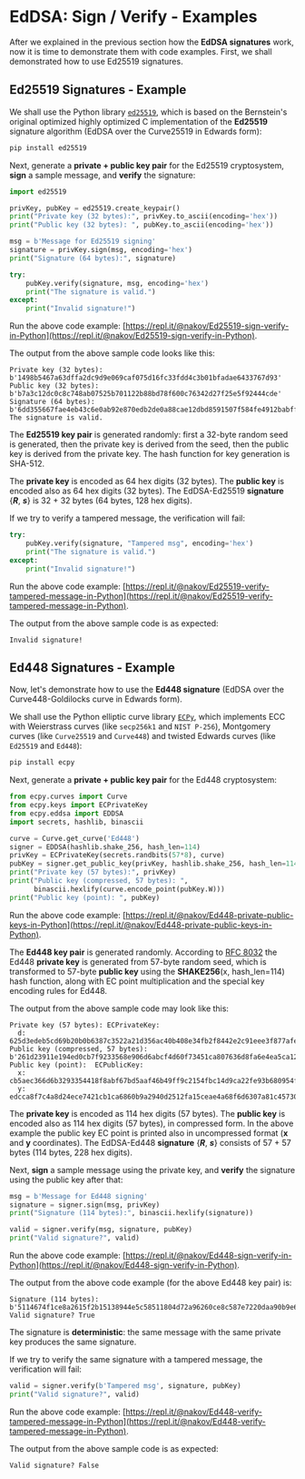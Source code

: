 # EdDSA: Sign / Verify - Examples

After we explained in the previous section how the **EdDSA signatures** work, now it is time to demonstrate them with code examples. First, we shall demonstrated how to use Ed25519 signatures.

## Ed25519 Signatures - Example

We shall use the Python library [`ed25519`](https://github.com/warner/python-ed25519), which is based on the Bernstein's original optimized highly optimized C implementation of the **Ed25519** signature algorithm \(EdDSA over the Curve25519 in Edwards form\):

```python
pip install ed25519
```

Next, generate a **private + public key pair** for the Ed25519 cryptosystem, **sign** a sample message, and **verify** the signature:

```python
import ed25519

privKey, pubKey = ed25519.create_keypair()
print("Private key (32 bytes):", privKey.to_ascii(encoding='hex'))
print("Public key (32 bytes): ", pubKey.to_ascii(encoding='hex'))

msg = b'Message for Ed25519 signing'
signature = privKey.sign(msg, encoding='hex')
print("Signature (64 bytes):", signature)

try:
    pubKey.verify(signature, msg, encoding='hex')
    print("The signature is valid.")
except:
    print("Invalid signature!")
```

Run the above code example: [https://repl.it/@nakov/Ed25519-sign-verify-in-Python](https://repl.it/@nakov/Ed25519-sign-verify-in-Python).

The output from the above sample code looks like this:

```text
Private key (32 bytes): b'1498b5467a63dffa2dc9d9e069caf075d16fc33fdd4c3b01bfadae6433767d93'
Public key (32 bytes):  b'b7a3c12dc0c8c748ab07525b701122b88bd78f600c76342d27f25e5f92444cde'
Signature (64 bytes): b'6dd355667fae4eb43c6e0ab92e870edb2de0a88cae12dbd8591507f584fe4912babff497f1b8edf9567d2483d54ddc6459bea7855281b7a246a609e3001a4e08'
The signature is valid.
```

The **Ed25519 key pair** is generated randomly: first a 32-byte random seed is generated, then the private key is derived from the seed, then the public key is derived from the private key. The hash function for key generation is SHA-512.

The **private key** is encoded as 64 hex digits \(32 bytes\). The **public key** is encoded also as 64 hex digits \(32 bytes\). The EdDSA-Ed25519 **signature** {_**R**_, _**s**_} is 32 + 32 bytes \(64 bytes, 128 hex digits\).

If we try to verify a tampered message, the verification will fail:

```python
try:
    pubKey.verify(signature, "Tampered msg", encoding='hex')
    print("The signature is valid.")
except:
    print("Invalid signature!")
```

Run the above code example: [https://repl.it/@nakov/Ed25519-verify-tampered-message-in-Python](https://repl.it/@nakov/Ed25519-verify-tampered-message-in-Python).

The output from the above sample code is as expected:

```text
Invalid signature!
```

## Ed448 Signatures - Example

Now, let's demonstrate how to use the **Ed448 signature** \(EdDSA over the Curve448-Goldilocks curve in Edwards form\).

We shall use the Python elliptic curve library [`ECPy`](https://github.com/cslashm/ECPy), which implements ECC with Weierstrass curves \(like `secp256k1` and `NIST P-256`\), Montgomery curves \(like `Curve25519` and `Curve448`\) and twisted Edwards curves \(like `Ed25519` and `Ed448`\):

```python
pip install ecpy
```

Next, generate a **private + public key pair** for the Ed448 cryptosystem:

```python
from ecpy.curves import Curve
from ecpy.keys import ECPrivateKey
from ecpy.eddsa import EDDSA
import secrets, hashlib, binascii

curve = Curve.get_curve('Ed448')
signer = EDDSA(hashlib.shake_256, hash_len=114)
privKey = ECPrivateKey(secrets.randbits(57*8), curve)
pubKey = signer.get_public_key(privKey, hashlib.shake_256, hash_len=114)
print("Private key (57 bytes):", privKey)
print("Public key (compressed, 57 bytes): ",
      binascii.hexlify(curve.encode_point(pubKey.W)))
print("Public key (point): ", pubKey)
```

Run the above code example: [https://repl.it/@nakov/Ed448-private-public-keys-in-Python](https://repl.it/@nakov/Ed448-private-public-keys-in-Python).

The **Ed448 key pair** is generated randomly. According to [RFC 8032](https://tools.ietf.org/html/rfc8032#page-19) the Ed448 **private key** is generated from 57-byte random seed, which is transformed to 57-byte **public key** using the **SHAKE256**\(x, hash\_len=114\) hash function, along with EC point multiplication and the special key encoding rules for Ed448.

The output from the above sample code may look like this:

```text
Private key (57 bytes): ECPrivateKey:
  d: 625d3edeb5cd69b20b0b6387c3522a21d356ac40b408e34fb2f8442e2c91eee3f877afe583a2fd11770567df69178019d6fbc6357c35eefa3e
Public key (compressed, 57 bytes):  b'261d23911e194ed0cb7f9233568e906d6abcf4d60f73451ca807636d8fa6e4ea5ca12f51d240299a0b86a61ccb2174ce4ed2a8c4f7a8cced00'
Public key (point):  ECPublicKey:
  x: cb5aec366d6b3293354418f8abf67bd5aaf46b49ff9c2154fbc14d9ca22fe93b680954f27c10fed3327ef51c8bce5d2522f41fd554731d88
  y: edcca8f7c4a8d24ece7421cb1ca6860b9a2940d2512fa15ceae4a68f6d6307a81c45730fd6f4bc6a6d908e5633927fcbd04e191e91231d26
```

The **private key** is encoded as 114 hex digits \(57 bytes\). The **public key** is encoded also as 114 hex digits \(57 bytes\), in compressed form. In the above example the public key EC point is printed also in uncompressed format \(**x** and **y** coordinates\). The EdDSA-Ed448 **signature** {_**R**_, _**s**_} consists of 57 + 57 bytes \(114 bytes, 228 hex digits\).

Next, **sign** a sample message using the private key, and **verify** the signature using the public key after that:

```python
msg = b'Message for Ed448 signing'
signature = signer.sign(msg, privKey)
print("Signature (114 bytes):", binascii.hexlify(signature))

valid = signer.verify(msg, signature, pubKey)
print("Valid signature?", valid)
```

Run the above code example: [https://repl.it/@nakov/Ed448-sign-verify-in-Python](https://repl.it/@nakov/Ed448-sign-verify-in-Python).

The output from the above code example \(for the above Ed448 key pair\) is:

```text
Signature (114 bytes): b'5114674f1ce8a2615f2b15138944e5c58511804d72a96260ce8c587e7220daa90b9e65b450ff49563744d7633b43a78b8dc6ec3e3397b50080a15f06ce8005ad817a1681a4e96ee6b4831679ef448d7c283b188ed64d399d6bac420fadf33964b2f2e0f2d1abd401e8eb09ab29e3ff280600'
Valid signature? True
```

The signature is **deterministic**: the same message with the same private key produces the same signature.

If we try to verify the same signature with a tampered message, the verification will fail:

```python
valid = signer.verify(b'Tampered msg', signature, pubKey)
print("Valid signature?", valid)
```

Run the above code example: [https://repl.it/@nakov/Ed448-verify-tampered-message-in-Python](https://repl.it/@nakov/Ed448-verify-tampered-message-in-Python).

The output from the above sample code is as expected:

```text
Valid signature? False
```


